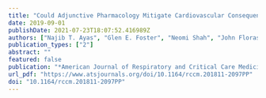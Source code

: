 ```yaml
---
title: "Could Adjunctive Pharmacology Mitigate Cardiovascular Consequences of Obstructive Sleep Apnea?"
date: 2019-09-01
publishDate: 2021-07-23T18:07:52.416989Z
authors: ["Najib T. Ayas", "Glen E. Foster", "Neomi Shah", "John Floras", "Ismail Laher"]
publication_types: ["2"]
abstract: ""
featured: false
publication: "*American Journal of Respiratory and Critical Care Medicine*"
url_pdf: "https://www.atsjournals.org/doi/10.1164/rccm.201811-2097PP"
doi: "10.1164/rccm.201811-2097PP"
---
```


